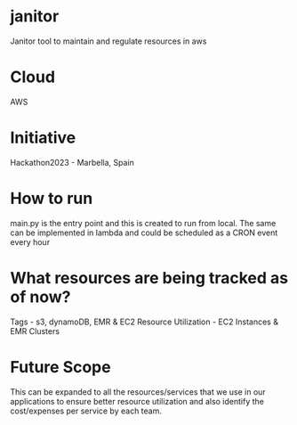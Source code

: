 # janitor
Janitor tool to maintain and regulate resources in aws

# Cloud
AWS

# Initiative
Hackathon2023 - Marbella, Spain

# How to run
main.py is the entry point and this is created to run from local. The same can be implemented in lambda and could be scheduled as a CRON event every hour

# What resources are being tracked as of now?
Tags - s3, dynamoDB, EMR & EC2
Resource Utilization - EC2 Instances & EMR Clusters

# Future Scope
This can be expanded to all the resources/services that we use in our applications to ensure better resource utilization and also 
identify the cost/expenses per service by each team.
